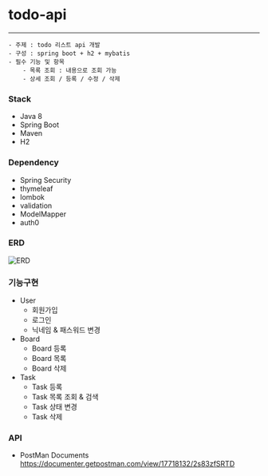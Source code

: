 # todo-api
---
```text
- 주제 : todo 리스트 api 개발
- 구성 : spring boot + h2 + mybatis
- 필수 기능 및 항목
    - 목록 조회 : 내용으로 조회 가능
    - 상세 조회 / 등록 / 수정 / 삭제
```
### Stack  
- Java 8
- Spring Boot
- Maven
- H2

### Dependency  
- Spring Security
- thymeleaf
- lombok
- validation
- ModelMapper
- auth0

### ERD  

![ERD](https://user-images.githubusercontent.com/77668478/194481515-edb83152-b7f0-4ff2-b5aa-026a50555c93.png)

### 기능구현  
- User
  - 회원가입
  - 로그인
  - 닉네임 & 패스워드 변경
- Board
  - Board 등록
  - Board 목록
  - Board 삭제
- Task
  - Task 등록
  - Task 목록 조회 & 검색
  - Task 상태 변경
  - Task 삭제

### API
- PostMan Documents  
https://documenter.getpostman.com/view/17718132/2s83zfSRTD